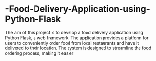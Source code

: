 # -Food-Delivery-Application-using-Python-Flask
The aim of this project is to develop a food delivery application using Python Flask, a web framework. The application provides a platform for users to conveniently order food from local restaurants and have it delivered to their location. The system is designed to streamline the food ordering process, making it easier 
